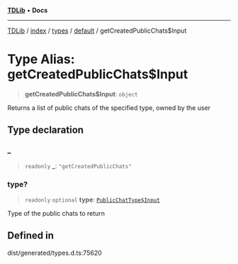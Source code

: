 [**TDLib**](../../../../../../README.md) • **Docs**

***

[TDLib](../../../../../../modules.md) / [index](../../../../../README.md) / [types](../../../README.md) / [default](../README.md) / getCreatedPublicChats$Input

# Type Alias: getCreatedPublicChats$Input

> **getCreatedPublicChats$Input**: `object`

Returns a list of public chats of the specified type, owned by the user

## Type declaration

### \_

> `readonly` **\_**: `"getCreatedPublicChats"`

### type?

> `readonly` `optional` **type**: [`PublicChatType$Input`](PublicChatType$Input.md)

Type of the public chats to return

## Defined in

dist/generated/types.d.ts:75620
